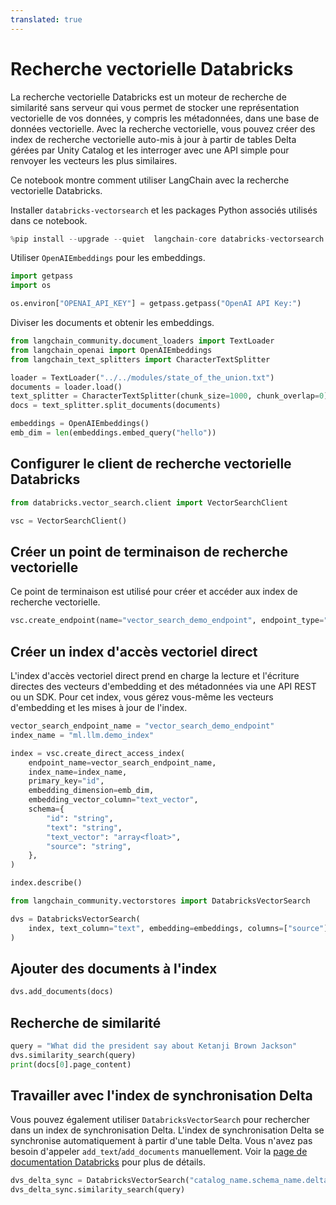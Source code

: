 ```yaml
---
translated: true
---
```


# Recherche vectorielle Databricks

La recherche vectorielle Databricks est un moteur de recherche de similarité sans serveur qui vous permet de stocker une représentation vectorielle de vos données, y compris les métadonnées, dans une base de données vectorielle. Avec la recherche vectorielle, vous pouvez créer des index de recherche vectorielle auto-mis à jour à partir de tables Delta gérées par Unity Catalog et les interroger avec une API simple pour renvoyer les vecteurs les plus similaires.

Ce notebook montre comment utiliser LangChain avec la recherche vectorielle Databricks.

Installer `databricks-vectorsearch` et les packages Python associés utilisés dans ce notebook.

```python
%pip install --upgrade --quiet  langchain-core databricks-vectorsearch langchain-openai tiktoken
```

Utiliser `OpenAIEmbeddings` pour les embeddings.

```python
import getpass
import os

os.environ["OPENAI_API_KEY"] = getpass.getpass("OpenAI API Key:")
```

Diviser les documents et obtenir les embeddings.

```python
from langchain_community.document_loaders import TextLoader
from langchain_openai import OpenAIEmbeddings
from langchain_text_splitters import CharacterTextSplitter

loader = TextLoader("../../modules/state_of_the_union.txt")
documents = loader.load()
text_splitter = CharacterTextSplitter(chunk_size=1000, chunk_overlap=0)
docs = text_splitter.split_documents(documents)

embeddings = OpenAIEmbeddings()
emb_dim = len(embeddings.embed_query("hello"))
```

## Configurer le client de recherche vectorielle Databricks

```python
from databricks.vector_search.client import VectorSearchClient

vsc = VectorSearchClient()
```

## Créer un point de terminaison de recherche vectorielle

Ce point de terminaison est utilisé pour créer et accéder aux index de recherche vectorielle.

```python
vsc.create_endpoint(name="vector_search_demo_endpoint", endpoint_type="STANDARD")
```

## Créer un index d'accès vectoriel direct

L'index d'accès vectoriel direct prend en charge la lecture et l'écriture directes des vecteurs d'embedding et des métadonnées via une API REST ou un SDK. Pour cet index, vous gérez vous-même les vecteurs d'embedding et les mises à jour de l'index.

```python
vector_search_endpoint_name = "vector_search_demo_endpoint"
index_name = "ml.llm.demo_index"

index = vsc.create_direct_access_index(
    endpoint_name=vector_search_endpoint_name,
    index_name=index_name,
    primary_key="id",
    embedding_dimension=emb_dim,
    embedding_vector_column="text_vector",
    schema={
        "id": "string",
        "text": "string",
        "text_vector": "array<float>",
        "source": "string",
    },
)

index.describe()
```

```python
from langchain_community.vectorstores import DatabricksVectorSearch

dvs = DatabricksVectorSearch(
    index, text_column="text", embedding=embeddings, columns=["source"]
)
```

## Ajouter des documents à l'index

```python
dvs.add_documents(docs)
```

## Recherche de similarité

```python
query = "What did the president say about Ketanji Brown Jackson"
dvs.similarity_search(query)
print(docs[0].page_content)
```

## Travailler avec l'index de synchronisation Delta

Vous pouvez également utiliser `DatabricksVectorSearch` pour rechercher dans un index de synchronisation Delta. L'index de synchronisation Delta se synchronise automatiquement à partir d'une table Delta. Vous n'avez pas besoin d'appeler `add_text`/`add_documents` manuellement. Voir la [page de documentation Databricks](https://docs.databricks.com/en/generative-ai/vector-search.html#delta-sync-index-with-managed-embeddings) pour plus de détails.

```python
dvs_delta_sync = DatabricksVectorSearch("catalog_name.schema_name.delta_sync_index")
dvs_delta_sync.similarity_search(query)
```
